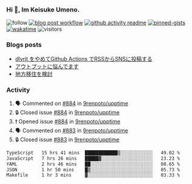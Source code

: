 ### Hi 👋, Im Keisuke Umeno.

<!--
**9renpoto/9renpoto** is a ✨ _special_ ✨ repository because its `README.md` (this file) appears on your GitHub profile.

Here are some ideas to get you started:

- 🔭 I’m currently working on ...
- 🌱 I’m currently learning ...
- 👯 I’m looking to collaborate on ...
- 🤔 I’m looking for help with ...
- 💬 Ask me about ...
- 📫 How to reach me: ...
- 😄 Pronouns: ...
- ⚡ Fun fact: ...
-->

![follow](https://img.shields.io/github/followers/9renpoto?label=Follow&style=social)
[![blog post workflow](https://github.com/9renpoto/9renpoto/actions/workflows/blog.yml/badge.svg)](https://github.com/9renpoto/9renpoto/actions/workflows/blog.yml)
[![github activity readme](https://github.com/9renpoto/9renpoto/actions/workflows/activity.yml/badge.svg)](https://github.com/9renpoto/9renpoto/actions/workflows/activity.yml)
[![pinned-gists](https://github.com/9renpoto/9renpoto/actions/workflows/pin-gist.yml/badge.svg)](https://github.com/9renpoto/9renpoto/actions/workflows/pin-gist.yml)
[![wakatime](https://github.com/9renpoto/9renpoto/actions/workflows/waka-readme-status.yml/badge.svg)](https://github.com/9renpoto/9renpoto/actions/workflows/waka-readme-status.yml)
![visitors](https://komarev.com/ghpvc/?username=9renpoto&label=Profile%20views&color=0e75b6&style=flat)

### Blogs posts

<!-- BLOG-POST-LIST:START -->
- [dlvrit をやめてGithub Actions でRSSからSNSに投稿する](https://9renpoto.win/entry/2023/11/12/dlvrit-to-gh-actions)
- [アウトプットに悩んでます](https://9renpoto.win/entry/2023/11/11/technology-to-limit-input)
- [地方移住を検討](https://9renpoto.win/entry/2023/09/09/migration-plan)
<!-- BLOG-POST-LIST:END -->

### Activity

<!--START_SECTION:activity-->
1. 🗣 Commented on [#884](https://github.com/9renpoto/upptime/issues/884#issuecomment-1818506111) in [9renpoto/upptime](https://github.com/9renpoto/upptime)
2. 🔒 Closed issue [#884](https://github.com/9renpoto/upptime/issues/884) in [9renpoto/upptime](https://github.com/9renpoto/upptime)
3. ❗ Opened issue [#884](https://github.com/9renpoto/upptime/issues/884) in [9renpoto/upptime](https://github.com/9renpoto/upptime)
4. 🗣 Commented on [#883](https://github.com/9renpoto/upptime/issues/883#issuecomment-1818305960) in [9renpoto/upptime](https://github.com/9renpoto/upptime)
5. 🔒 Closed issue [#883](https://github.com/9renpoto/upptime/issues/883) in [9renpoto/upptime](https://github.com/9renpoto/upptime)
<!--END_SECTION:activity-->

<!--START_SECTION:waka-->

```txt
TypeScript   15 hrs 41 mins  ████████████▒░░░░░░░░░░░░   49.02 %
JavaScript   7 hrs 26 mins   █████▓░░░░░░░░░░░░░░░░░░░   23.23 %
YAML         2 hrs 46 mins   ██░░░░░░░░░░░░░░░░░░░░░░░   08.65 %
JSON         1 hr 50 mins    █▒░░░░░░░░░░░░░░░░░░░░░░░   05.73 %
Makefile     1 hr 3 mins     ▓░░░░░░░░░░░░░░░░░░░░░░░░   03.33 %
```

<!--END_SECTION:waka-->

